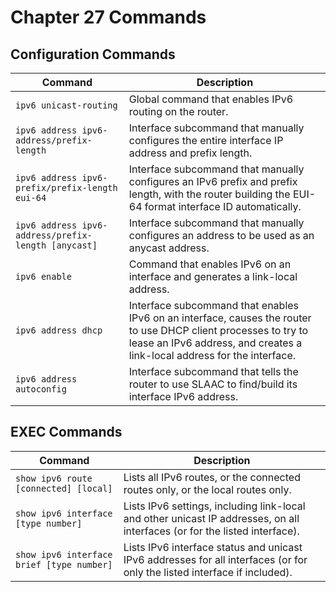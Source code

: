 # Chapter 27 Commands

## Configuration Commands

| Command                          | Description                                                                                                                                                                 |
| -------------------------------- | --------------------------------------------------------------------------------------------------------------------------------------------------------------------------- |
| `ipv6 unicast-routing`           | Global command that enables IPv6 routing on the router.                                                                              |
| `ipv6 address ipv6-address/prefix-length` | Interface subcommand that manually configures the entire interface IP address and prefix length.                                                 |
| `ipv6 address ipv6-prefix/prefix-length eui-64` | Interface subcommand that manually configures an IPv6 prefix and prefix length, with the router building the EUI-64 format interface ID automatically.                                                 |
| `ipv6 address ipv6-address/prefix-length [anycast]` | Interface subcommand that manually configures an address to be used as an anycast address.                                                 |
| `ipv6 enable`                    | Command that enables IPv6 on an interface and generates a link-local address.                                                                                                       |
| `ipv6 address dhcp`              | Interface subcommand that enables IPv6 on an interface, causes the router to use DHCP client processes to try to lease an IPv6 address, and creates a link-local address for the interface.                                                                                                       |
| `ipv6 address autoconfig`        | Interface subcommand that tells the router to use SLAAC to find/build its interface IPv6 address.                                                                                                       |


## EXEC Commands

| Command                                 | Description                                                                                                                                                                                                                                                           |
| --------------------------------------- | --------------------------------------------------------------------------------------------------------------------------------------------------------------------------------------------------------------------------------------------------------------------- |
| `show ipv6 route [connected] [local]`  | Lists all IPv6 routes, or the connected routes only, or the local routes only.                                                                                                                                             |
| `show ipv6 interface [type number]` | Lists IPv6 settings, including link-local and other unicast IP addresses, on all interfaces (or for the listed interface).                                                                                                                |
| `show ipv6 interface brief [type number]` | Lists IPv6 interface status and unicast IPv6 addresses for all interfaces (or for only the listed interface if included).                                                                                                                |